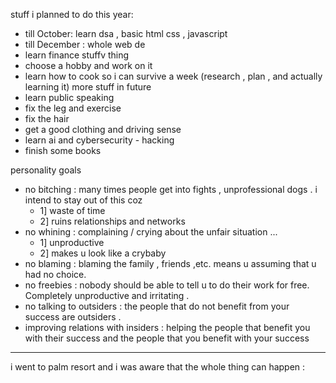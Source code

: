 stuff i planned to do this year:
-  till October: learn dsa , basic html css , javascript 
-  till December : whole web de
-  learn finance stuffv thing 
-  choose a hobby and work on it 
-  learn how to cook so i can survive a week (research , plan , and actually learning it) 
more stuff in future 
- learn public speaking 
- fix the leg and exercise
- fix the hair 
- get a good clothing and driving sense 
- learn ai and cybersecurity - hacking
- finish some books 

personality goals 
- no bitching :  many times people get into fights , unprofessional dogs . i intend to stay out of this coz 
	- 1] waste of time 
	- 2] ruins relationships and networks 
- no whining : complaining / crying about the unfair situation ... 
	- 1] unproductive
	- 2] makes u look like a crybaby
- no blaming : blaming the family , friends ,etc. means u assuming that u had no choice.
- no freebies : nobody should be able to tell u to do their work for free. Completely unproductive and irritating . 
- no talking to outsiders : the people that do not benefit from your success are outsiders . 
- improving relations with insiders : helping  the people that benefit you with their success and the people that you benefit with your success 


---
i went to palm resort and i was aware that the whole thing can happen :


